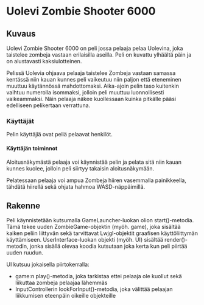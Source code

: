 # Uolevi Zombie Shooter 6000
## Kuvaus

Uolevi Zombie Shooter 6000 on peli jossa pelaaja pelaa Uolevina, joka taistelee zombeja vastaan erilaisilla aseilla. Peli on kuvattu ylhäältä päin ja on alustavasti kaksiulotteinen.

Pelissä Uolevia ohjaava pelaaja taistelee Zombeja vastaan samassa kentässä niin kauan kunnes peli vaikeutuu niin paljon että eteneminen muuttuu käytännössä mahdottomaksi. Aika-ajoin pelin taso kuitenkin vaihtuu numerolla isommaksi, jolloin peli muuttuu luonnollisesti vaikeammaksi. Näin pelaaja näkee kuollessaan kuinka pitkälle pääsi edelliseen pelikertaan verrattuna.

### Käyttäjät

Pelin käyttäjiä ovat peliä pelaavat henkilöt.

#### Käyttäjän toiminnot

Aloitusnäkymästä pelaaja voi käynnistää pelin ja pelata sitä niin kauan kunnes kuolee, jolloin peli siirtyy takaisin aloitusnäkymään.

Pelatessaan pelaaja voi ampua Zombeja hiiren vasemmalla painikkeella, tähdätä hiirellä sekä ohjata hahmoa WASD-näppäimillä. 

## Rakenne

Peli käynnistetään kutsumalla GameLauncher-luokan olion start()-metodia. Tämä tekee uuden ZombieGame-objektin (myöh. game), joka sisältää kaiken peliin liittyvän sekä tarvittavat Lwjgl-objektit graafisen käyttöliittymän käyttämiseen. UserInterface-luokan objekti (myöh. UI) sisältää render()-metodin, jonka sisällä olevaa koodia kutsutaan joka kerta kun peli piirtää uuden ruudun.

UI kutsuu jokaisella piirtokerralla:
- game:n play()-metodia, joka tarkistaa ettei pelaaja ole kuollut sekä liikuttaa zombeja pelaajaa lähemmäs
- InputControllerin lookForInput()-metodia, joka välittää pelaajan liikkumisen eteenpäin oikeille objekteille